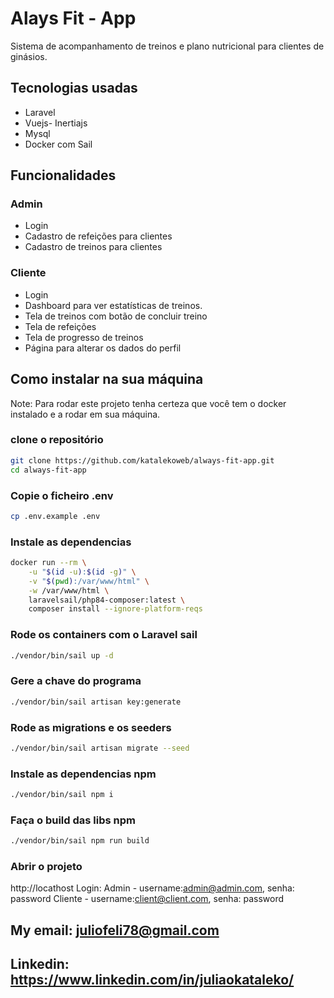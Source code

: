 # Alays Fit - App
Sistema de acompanhamento de treinos e plano nutricional para clientes de ginásios.

## Tecnologias usadas
- Laravel
- Vuejs- Inertiajs
- Mysql
- Docker com Sail

## Funcionalidades
### Admin
- Login
- Cadastro de refeições para clientes
- Cadastro de treinos para clientes

### Cliente
- Login
- Dashboard para ver estatísticas de treinos.
- Tela de treinos com botão de concluir treino
- Tela de refeições
- Tela de progresso de treinos
- Página para alterar os dados do perfil

## Como instalar na sua máquina

Note: Para rodar este projeto tenha certeza que você tem o docker instalado e a rodar em sua máquina.

### clone o repositório
```bash
git clone https://github.com/katalekoweb/always-fit-app.git
cd always-fit-app
```

### Copie o ficheiro .env
```bash
cp .env.example .env
```

### Instale as dependencias
```bash
docker run --rm \
    -u "$(id -u):$(id -g)" \
    -v "$(pwd):/var/www/html" \
    -w /var/www/html \
    laravelsail/php84-composer:latest \
    composer install --ignore-platform-reqs
```

### Rode os containers com o Laravel sail
```bash
./vendor/bin/sail up -d
```

### Gere a chave do programa
```bash
./vendor/bin/sail artisan key:generate
```

### Rode as migrations e os seeders
```bash
./vendor/bin/sail artisan migrate --seed
```

### Instale as dependencias npm
```bash
./vendor/bin/sail npm i
```

### Faça o build das libs npm
```bash
./vendor/bin/sail npm run build
```

### Abrir o projeto
http://locathost
Login: 
Admin - username:admin@admin.com, senha: password
Cliente - username:client@client.com, senha: password

## My email: juliofeli78@gmail.com
## Linkedin: https://www.linkedin.com/in/juliaokataleko/